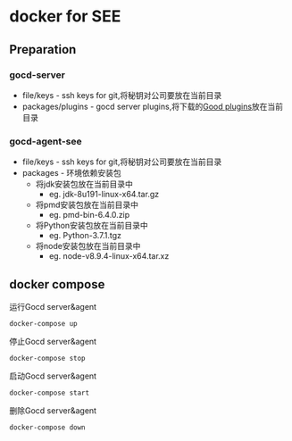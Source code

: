 # docker for SEE
## Preparation
### gocd-server
* file/keys - ssh keys for git,将秘钥对公司要放在当前目录
* packages/plugins - gocd server plugins,将下载的[Good plugins](https://www.gocd.org/plugins/)放在当前目录
### gocd-agent-see
* file/keys - ssh keys for git,将秘钥对公司要放在当前目录
* packages - 环境依赖安装包
    * 将jdk安装包放在当前目录中
        * eg. jdk-8u191-linux-x64.tar.gz
    * 将pmd安装包放在当前目录中
        * eg. pmd-bin-6.4.0.zip
    * 将Python安装包放在当前目录中
        * eg. Python-3.7.1.tgz
    * 将node安装包放在当前目录中
        * eg. node-v8.9.4-linux-x64.tar.xz
## docker compose
运行Gocd server&agent
```
docker-compose up
```
停止Gocd server&agent
```
docker-compose stop
```
启动Gocd server&agent
```
docker-compose start
```
删除Gocd server&agent
```
docker-compose down
```
